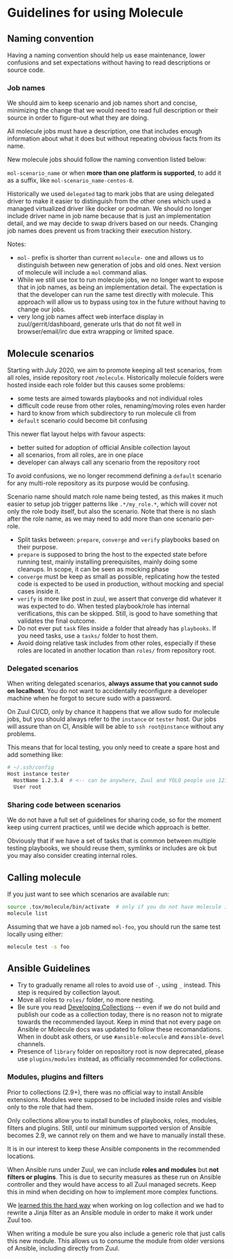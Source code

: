 # Guidelines for using Molecule

## Naming convention

Having a naming convention should help us ease maintenance, lower confusions
and set expectations without having to read descriptions or source code.

### Job names

We should aim to keep scenario and job names short and concise, minimizing the
change that we would need to read full description or their source in order
to figure-out what they are doing.

All molecule jobs must have a description, one that includes enough information
about what it does but without repeating obvious facts from its name.

New molecule jobs should follow the naming convention listed below:

`mol-scenario_name` or when **more than one platform is supported**, to add it
as a suffix, like `mol-scenario_name-centos-8`.

Historically we used `delegated` tag to mark jobs that are using delegated
driver to make it easier to distinguish from the other ones which used a
managed virtualized driver like docker or podman. We should no longer include
driver name in job name because that is just an implementation detail, and
we may decide to swap drivers based on our needs. Changing job names does
prevent us from tracking their execution history.

Notes:

* `mol-` prefix is shorter than current `molecule-` one and allows us to
  distinguish between new generation of jobs and old ones. Next version
  of molecule will include a `mol` command alias.
* While we still use tox to run molecule jobs, we no longer want to expose that
  in job names, as being an implementation detail. The expectation is that the
  developer can run the same test directly with molecule. This approach will
  allow us to bypass using tox in the future without having to change our jobs.
* very long job names affect web interface display in zuul/gerrit/dashboard,
  generate urls that do not fit well in browser/email/irc due extra wrapping or
  limited space.

## Molecule scenarios

Starting with July 2020, we aim to promote keeping all test scenarios, from
all roles, inside repository root `/molecule`.  Historically molecule folders
were hosted inside each role folder but this causes some problems:

* some tests are aimed towards playbooks and not individual roles
* difficult code reuse from other roles, renaming/moving roles even harder
* hard to know from which subdirectory to run molecule cli from
* `default` scenario could become bit confusing

This newer flat layout helps with favour aspects:

* better suited for adoption of official Ansible collection layout
* all scenarios, from all roles, are in one place
* developer can always call any scenario from the repository root

To avoid confusions, we no longer recommend defining a `default` scenario for
any multi-role repository as its purpose would be confusing.

Scenario name should match role name being tested, as this makes it much
easier to setup job trigger patterns like `.*/my_role.*`, which will cover
not only the role body itself, but also the scenario. Note that there is no
slash after the role name, as we may need to add more than one scenario
per-role.

* Split tasks between: `prepare`, `converge` and `verify` playbooks based on
  their purpose.
* `prepare` is supposed to bring the host to the expected state before running
  test, mainly installing prerequisites, mainly doing some cleanups. In scope,
  it can be seen as mocking phase
* `converge` must be keep as small as possible, replicating how the tested
  code is expected to be used in production, without mocking and special
  cases inside it.
* `verify` is more like post in zuul, we assert that converge did whatever it
  was expected to do. When tested playbook/role has internal verifications,
  this can be skipped. Still, is good to have something that validates the
  final outcome.
* Do not ever put `task` files inside a folder that already has `playbooks`.
  If you need tasks, use a `tasks/` folder to host them.
* Avoid doing relative task includes from other roles, especially if these
  roles are located in another location than `roles/` from repository root.

### Delegated scenarios

When writing delegated scenarios, **always assume that you cannot sudo on
localhost**.  You do not want to accidentally reconfigure a developer
machine when he forgot to secure sudo with a password.

On Zuul CI/CD, only by chance it happens that we allow sudo for molecule jobs,
but you should always refer to the `instance` or `tester` host. Our jobs
will assure than on CI, Ansible will be able to `ssh root@instance` without
any problems.

This means that for local testing, you only need to create a spare host and
add something like:

```bash
# ~/.ssh/config
Host instance tester
  HostName 1.2.3.4  # <-- can be anywhere, Zuul and YOLO people use 127.0.0.1
  User root
```

### Sharing code between scenarios

We do not have a full set of guidelines for sharing code, so for the moment
keep using current practices, until we decide which approach is better.

Obviously that if we have a set of tasks that is common between multiple
testing playbooks, we should reuse them, symlinks or includes are ok but you
may also consider creating internal roles.

## Calling molecule

If you just want to see which scenarios are available run:

```bash
source .tox/molecule/bin/activate  # only if you do not have molecule installed locally
molecule list
```

Assuming that we have a job named `mol-foo`, you should run the same test
locally using either:

```bash
molecule test -s foo
```

## Ansible Guidelines

* Try to gradually rename all roles to avoid use of `-`, using `_` instead.
  This step is required by collection layout.
* Move all roles to `roles/` folder, no more nesting.
* Be sure you read [Developing Collections](https://docs.ansible.com/ansible/latest/dev_guide/developing_collections.html) -- even if we do not build and publish our code
  as a collection today, there is no reason not to migrate towards the
  recommended layout. Keep in mind that not every page on Ansible or Molecule
  docs was updated to follow these recomandations. When in doubt ask others,
  or use `#ansible-molecule` and `#ansible-devel` channels.
* Presence of `library` folder on repository root is now deprecated, please
  use `plugins/modules` instead, as officially recommended for collections.

### Modules, plugins and filters

Prior to collections (2.9+), there was no official way to install
Ansible extensions. Modules were supposed to be included inside roles and
visible only to the role that had them.

Only collections allow you to install bundles of playbooks, roles, modules,
filters and plugins. Still, until our minimum supported version of Ansible
becomes 2.9, we cannot rely on them and we have to manually install these.

It is in our interest to keep these Ansible components in the recommended
locations.

When Ansible runs under Zuul, we can include **roles and modules** but **not
filters or plugins**. This is due to security measures as these run on Ansible
controller and they would have access to all Zuul managed secrets. Keep this
in mind when deciding on how to implement more complex functions.

We [learned this the hard way](https://review.opendev.org/#/c/717723/) when
working on log collection and we had to rewrite a Jinja filter as an Ansible
module in order to make it work under Zuul too.

When writing a module be sure you also include a generic role that just
calls this new module. This allows us to consume the module from older
versions of Ansible, including directly from Zuul.
